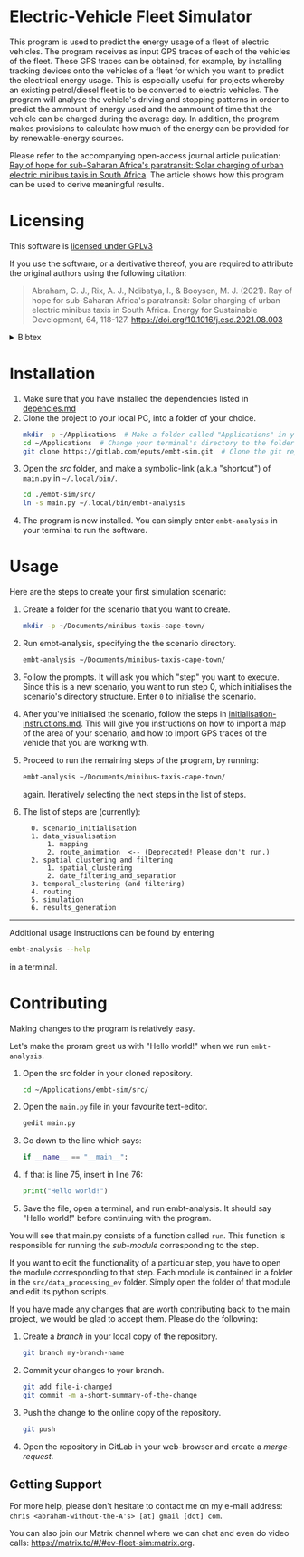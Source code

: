 Electric-Vehicle Fleet Simulator
================================

This program is used to predict the energy usage of a fleet of electric vehicles. The program receives as input GPS traces of each of the vehicles of the fleet. These GPS traces can be obtained, for example, by installing tracking devices onto the vehicles of a fleet for which you want to predict the electrical energy usage. This is especially useful for projects whereby an existing petrol/diesel fleet is to be converted to electric vehicles. The program will analyse the vehicle's driving and stopping patterns in order to predict the ammount of energy used and the ammount of time that the vehicle can be charged during the average day. In addition, the program makes provisions to calculate how much of the energy can be provided for by renewable-energy sources.

Please refer to the accompanying open-access journal article pulication: [Ray of hope for sub-Saharan Africa's paratransit: Solar charging of urban electric minibus taxis in South Africa](https://doi.org/10.1016/j.esd.2021.08.003). The article shows how this program can be used to derive meaningful results.

Licensing
=========

This software is [licensed under GPLv3](./LICENSE)

If you use the software, or a dertivative thereof, you are required to attribute the original authors using the following citation:

> Abraham, C. J., Rix, A. J., Ndibatya, I., & Booysen, M. J. (2021). Ray of hope for sub-Saharan Africa's paratransit: Solar charging of urban electric minibus taxis in South Africa. Energy for Sustainable Development, 64, 118-127. https://doi.org/10.1016/j.esd.2021.08.003

<details><summary>Bibtex</summary>

```
@article{abraham2021,
title = {Ray of hope for sub-Saharan Africa's paratransit: Solar charging of urban electric minibus taxis in South Africa},
journal = {Energy for Sustainable Development},
volume = {64},
pages = {118-127},
year = {2021},
issn = {0973-0826},
doi = {https://doi.org/10.1016/j.esd.2021.08.003},
url = {https://www.sciencedirect.com/science/article/pii/S0973082621000946},
author = {C.J. Abraham and A.J. Rix and I. Ndibatya and M.J. Booysen},
keywords = {Electric vehicle, Paratransit, Minibus taxi, Demand management, Renewable energy},
abstract = {Minibus taxi public transport is a seemingly chaotic phenomenon in the developing cities of the Global South with unique mobility and operational characteristics. Eventually this ubiquitous fleet of minibus taxis is expected to transition to electric vehicles, which will result in an additional energy burden on Africa's already fragile electrical grids. This paper examines the electrical energy demands of this possible evolution, and presents a generic simulation environment to assess the grid impact and charging opportunities. We used GPS tracking and spatio-temporal data to assess the energy requirements of nine electric minibus taxis as well as the informal and formal stops at which the taxis can recharge. Given the region's abundant sunshine, we modelled a grid-connected solar photovoltaic charging system to determine how effectively PV may be used to offset the additional burden on the electrical grid. The mean energy demand of the taxis was 213kWh/d, resulting in an average efficiency of 0.93kWh/km. The stopping time across taxis, a proxy for charging opportunity, ranged from 7.7 h/d to 10.6 h/d. The energy supplied per surface area of PV to offset the charging load of a taxi while stopping, ranged from 0.38 to 0.90kWh/m2 per day. Our simulator, which is publicly available, and the results will allow traffic planners and grid operators to assess and plan for looming electric vehicle roll-outs.}
}
```

</details>

Installation
============

1. Make sure that you have installed the dependencies listed in [depencies.md](./dependencies.md)
1. Clone the project to your local PC, into a folder of your choice. 
    ```sh
    mkdir -p ~/Applications  # Make a folder called "Applications" in your home directory.
    cd ~/Applications  # Change your terminal's directory to the folder you created.
    git clone https://gitlab.com/eputs/embt-sim.git  # Clone the git repository into the new folder.
    ```
2. Open the *src* folder, and make a symbolic-link (a.k.a "shortcut") of `main.py` in `~/.local/bin/`.
    ```sh
    cd ./embt-sim/src/
    ln -s main.py ~/.local/bin/embt-analysis
    ```
3. The program is now installed. You can simply enter `embt-analysis` in your terminal to run the software.

Usage
=====

Here are the steps to create your first simulation scenario:

1. Create a folder for the scenario that you want to create.
    ```sh
    mkdir -p ~/Documents/minibus-taxis-cape-town/
    ```
2. Run embt-analysis, specifying the the scenario directory.
    ```sh
    embt-analysis ~/Documents/minibus-taxis-cape-town/
    ```
3. Follow the prompts. It will ask you which "step" you want to execute. Since this is a new scenario, you want to run step 0, which initialises the scenario's directory structure. Enter `0` to initialise the scenario.

4. After you've initialised the scenario, follow the steps in [initialisation-instructions.md](./src/data_processing_ev/scenario_initialisation/initialisation-instructions.md). This will give you instructions on how to import a map of the area of your scenario, and how to import GPS traces of the vehicle that you are working with.

5. Proceed to run the remaining steps of the program, by running:
    ```sh
    embt-analysis ~/Documents/minibus-taxis-cape-town/
    ```
    again. Iteratively selecting the next steps in the list of steps.

6. The list of steps are (currently):
    ```
      0. scenario_initialisation
      1. data_visualisation
          1. mapping
          2. route_animation  <-- (Deprecated! Please don't run.)
      2. spatial clustering and filtering
          1. spatial_clustering
          2. date_filtering_and_separation
      3. temporal_clustering (and filtering)
      4. routing
      5. simulation
      6. results_generation
    ```
---

Additional usage instructions can be found by entering 
```sh 
embt-analysis --help
```
in a terminal.

Contributing
============

Making changes to the program is relatively easy. 

Let's make the proram greet us with "Hello world!" when we run `embt-analysis`.

1. Open the src folder in your cloned repository.
    ```sh
    cd ~/Applications/embt-sim/src/
    ```
2. Open the `main.py` file in your favourite text-editor.
    ```sh
    gedit main.py
    ```
3. Go down to the line which says:
    ```python
    if __name__ == "__main__":
    ```
4. If that is line 75, insert in line 76:
    ```python
    print("Hello world!")
    ```
5. Save the file, open a terminal, and run embt-analysis. It should say "Hello world!" before continuing with the program.

You will see that main.py consists of a function called `run`. This function is responsible for running the *sub-module* corresponding to the step.

If you want to edit the functionality of a particular step, you have to open the module corresponding to that step. Each module is contained in a folder in the `src/data_processing_ev` folder. Simply open the folder of that module and edit its python scripts.

If you have made any changes that are worth contributing back to the main project, we would be glad to accept them. Please do the following:

1. Create a *branch* in your local copy of the repository. 
    ```sh
    git branch my-branch-name
    ```

2. Commit your changes to your branch. 
    ```sh
    git add file-i-changed
    git commit -m a-short-summary-of-the-change
    ```

3. Push the change to the online copy of the repository.
    ```sh
    git push
    ```

4. Open the repository in GitLab in your web-browser and create a *merge-request*.


Getting Support
---------------

For more help, please don't hesitate to contact me on my e-mail address: `chris <abraham-without-the-A's> [at] gmail [dot] com`.

You can also join our Matrix channel where we can chat and even do video calls: https://matrix.to/#/#ev-fleet-sim:matrix.org.
